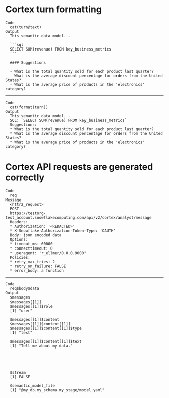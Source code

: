 # Cortex turn formatting

    Code
      cat(turn@text)
    Output
      This semantic data model...
      
      ```sql
      SELECT SUM(revenue) FROM key_business_metrics
      ```
      
      #### Suggestions
      
      - What is the total quantity sold for each product last quarter?
      - What is the average discount percentage for orders from the United States?
      - What is the average price of products in the 'electronics' category?

---

    Code
      cat(format(turn))
    Output
      This semantic data model...
      SQL: `SELECT SUM(revenue) FROM key_business_metrics`
      Suggestions:
      * What is the total quantity sold for each product last quarter?
      * What is the average discount percentage for orders from the United States?
      * What is the average price of products in the 'electronics' category?

# Cortex API requests are generated correctly

    Code
      req
    Message
      <httr2_request>
      POST
      https://testorg-test_account.snowflakecomputing.com/api/v2/cortex/analyst/message
      Headers:
      * Authorization: '<REDACTED>'
      * X-Snowflake-Authorization-Token-Type: 'OAUTH'
      Body: json encoded data
      Options:
      * timeout_ms: 60000
      * connecttimeout: 0
      * useragent: 'r_ellmer/0.0.0.9000'
      Policies:
      * retry_max_tries: 2
      * retry_on_failure: FALSE
      * error_body: a function

---

    Code
      req$body$data
    Output
      $messages
      $messages[[1]]
      $messages[[1]]$role
      [1] "user"
      
      $messages[[1]]$content
      $messages[[1]]$content[[1]]
      $messages[[1]]$content[[1]]$type
      [1] "text"
      
      $messages[[1]]$content[[1]]$text
      [1] "Tell me about my data."
      
      
      
      
      
      $stream
      [1] FALSE
      
      $semantic_model_file
      [1] "@my_db.my_schema.my_stage/model.yaml"
      


